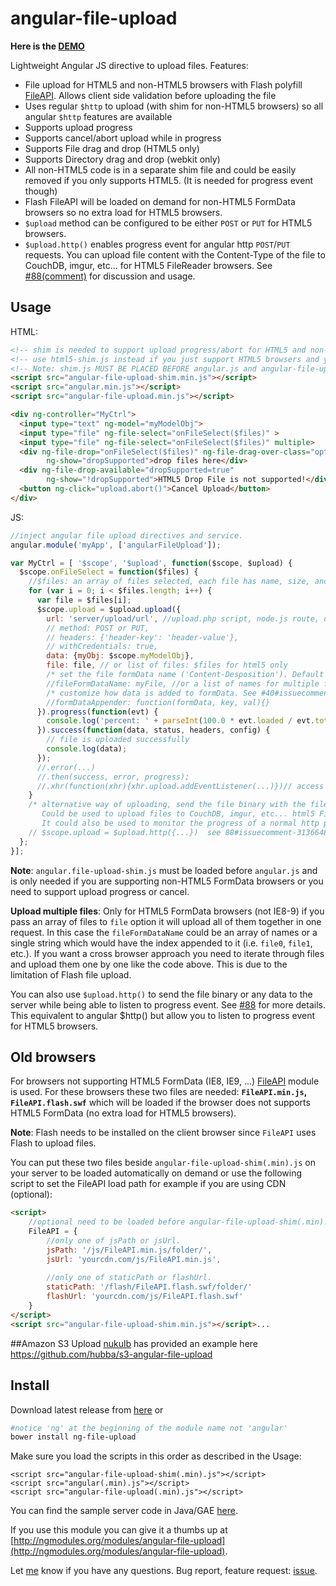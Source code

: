 angular-file-upload
===================


**Here is the <a href="http://angular-file-upload.appspot.com/" target="_blank">DEMO</a>**

Lightweight Angular JS directive to upload files. Features:
* File upload for HTML5 and non-HTML5 browsers with Flash polyfill [FileAPI](https://github.com/mailru/FileAPI). Allows client side validation before uploading the file
* Uses regular `$http` to upload (with shim for non-HTML5 browsers) so all angular `$http` features are available
* Supports upload progress
* Supports cancel/abort upload while in progress
* Supports File drag and drop (HTML5 only)
* Supports Directory drag and drop (webkit only)
* All non-HTML5 code is in a separate shim file and could be easily removed if you only supports HTML5. (It is needed for progress event though)
* Flash FileAPI will be loaded on demand for non-HTML5 FormData browsers so no extra load for HTML5 browsers.
* `$upload` method can be configured to be either `POST` or `PUT` for HTML5 browsers.
* `$upload.http()` enables progress event for angular http `POST`/`PUT` requests. You can upload file content with the Content-Type of the file to CouchDB, imgur, etc... for HTML5 FileReader browsers. See [#88(comment)](https://github.com/danialfarid/angular-file-upload/issues/88#issuecomment-31366487) for discussion and usage.

## Usage

HTML:
```html
<!-- shim is needed to support upload progress/abort for HTML5 and non-HTML5 FormData browsers.-->
<!-- use html5-shim.js instead if you just support HTML5 browsers and you need progress event-->
<!-- Note: shim.js MUST BE PLACED BEFORE angular.js and angular-file-upload.js AFTER angular.js-->
<script src="angular-file-upload-shim.min.js"></script> 
<script src="angular.min.js"></script>
<script src="angular-file-upload.min.js"></script> 

<div ng-controller="MyCtrl">
  <input type="text" ng-model="myModelObj">
  <input type="file" ng-file-select="onFileSelect($files)" >
  <input type="file" ng-file-select="onFileSelect($files)" multiple>
  <div ng-file-drop="onFileSelect($files)" ng-file-drag-over-class="optional-css-class"
        ng-show="dropSupported">drop files here</div>
  <div ng-file-drop-available="dropSupported=true" 
        ng-show="!dropSupported">HTML5 Drop File is not supported!</div>
  <button ng-click="upload.abort()">Cancel Upload</button>
</div>
```

JS:
```js
//inject angular file upload directives and service.
angular.module('myApp', ['angularFileUpload']);

var MyCtrl = [ '$scope', '$upload', function($scope, $upload) {
  $scope.onFileSelect = function($files) {
    //$files: an array of files selected, each file has name, size, and type.
    for (var i = 0; i < $files.length; i++) {
      var file = $files[i];
      $scope.upload = $upload.upload({
        url: 'server/upload/url', //upload.php script, node.js route, or servlet url
        // method: POST or PUT,
        // headers: {'header-key': 'header-value'},
        // withCredentials: true,
        data: {myObj: $scope.myModelObj},
        file: file, // or list of files: $files for html5 only
        /* set the file formData name ('Content-Desposition'). Default is 'file' */
        //fileFormDataName: myFile, //or a list of names for multiple files (html5).
        /* customize how data is added to formData. See #40#issuecomment-28612000 for sample code */
        //formDataAppender: function(formData, key, val){}
      }).progress(function(evt) {
        console.log('percent: ' + parseInt(100.0 * evt.loaded / evt.total));
      }).success(function(data, status, headers, config) {
        // file is uploaded successfully
        console.log(data);
      });
      //.error(...)
      //.then(success, error, progress); 
      //.xhr(function(xhr){xhr.upload.addEventListener(...)})// access and attach any event listener to XMLHttpRequest.
    }
    /* alternative way of uploading, send the file binary with the file's content-type.
       Could be used to upload files to CouchDB, imgur, etc... html5 FileReader is needed. 
       It could also be used to monitor the progress of a normal http post/put request with large data*/
    // $scope.upload = $upload.http({...})  see 88#issuecomment-31366487 for sample code.
  };
}];
```

**Note**: `angular.file-upload-shim.js` must be loaded before `angular.js` and is only needed if you are supporting non-HTML5 FormData browsers or you need to support upload progress or cancel.

**Upload multiple files**: Only for HTML5 FormData browsers (not IE8-9) if you pass an array of files to `file` option it will upload all of them together in one request. In this case the `fileFormDataName` could be an array of names or a single string which would have the index appended to it (i.e. `file0`, `file1`, etc.). If you want a cross browser approach you need to iterate through files and upload them one by one like the code above. This is due to the limitation of Flash file upload.

You can also use `$upload.http()` to send the file binary or any data to the server while being able to listen to progress event. See [#88](https://github.com/danialfarid/angular-file-upload/issues/88) for more details.
This equivalent to angular $http() but allow you to listen to progress event for HTML5 browsers.

## Old browsers

For browsers not supporting HTML5 FormData (IE8, IE9, ...) [FileAPI](https://github.com/mailru/FileAPI) module is used. 
For these browsers these two files are needed:  **`FileAPI.min.js`, `FileAPI.flash.swf`** which will be loaded if the browser does not supports HTML5 FormData (no extra load for HTML5 browsers).

**Note**: Flash needs to be installed on the client browser since `FileAPI` uses Flash to upload files.

You can put these two files beside `angular-file-upload-shim(.min).js` on your server to be loaded automatically on demand or use the following script to set the FileAPI load path for example if you are using CDN (optional):
```html
<script>
    //optional need to be loaded before angular-file-upload-shim(.min).js
    FileAPI = {
        //only one of jsPath or jsUrl.
        jsPath: '/js/FileAPI.min.js/folder/', 
        jsUrl: 'yourcdn.com/js/FileAPI.min.js',
        
        //only one of staticPath or flashUrl.
        staticPath: '/flash/FileAPI.flash.swf/folder/'
        flashUrl: 'yourcdn.com/js/FileAPI.flash.swf'
    }
</script>
<script src="angular-file-upload-shim.min.js"></script>...
```

##Amazon S3 Upload
[nukulb](https://github.com/nukulb) has provided an example here https://github.com/hubba/s3-angular-file-upload

## Install

Download latest release from [here](https://github.com/danialfarid/angular-file-upload-bower/releases) or 
```sh
#notice 'ng' at the beginning of the module name not 'angular'
bower install ng-file-upload 
```

Make sure you load the scripts in this order as described in the Usage: 
```
<script src="angular-file-upload-shim(.min).js"></script> 
<script src="angular(.min).js"></script>
<script src="angular-file-upload(.min).js"></script> 
```

You can find the sample server code in Java/GAE [here](https://github.com/danialfarid/angular-file-upload/blob/master/demo/src/com/df/angularfileupload/FileUpload.java).

If you use this module you can give it a thumbs up at [http://ngmodules.org/modules/angular-file-upload](http://ngmodules.org/modules/angular-file-upload).

Let [me](https://github.com/danialfarid) know if you have any questions. Bug report, feature request: [issue](https://github.com/danialfarid/angular-file-upload/issues).



